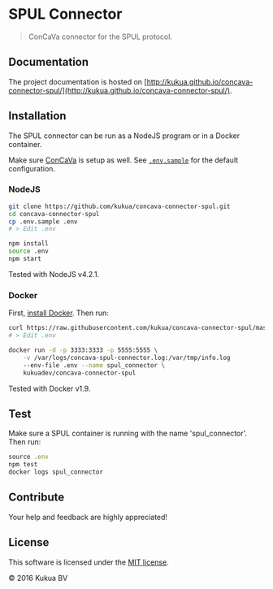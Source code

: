 # SPUL Connector

> ConCaVa connector for the SPUL protocol.

## Documentation

The project documentation is hosted on [http://kukua.github.io/concava-connector-spul/](http://kukua.github.io/concava-connector-spul/).

## Installation

The SPUL connector can be run as a NodeJS program or in a Docker container.

Make sure [ConCaVa](https://github.com/kukua/concava) is setup as well.
See [`.env.sample`](https://github.com/kukua/concava-connector-spul/tree/master/.env.sample) for the default configuration.

### NodeJS

```bash
git clone https://github.com/kukua/concava-connector-spul.git
cd concava-connector-spul
cp .env.sample .env
# > Edit .env

npm install
source .env
npm start
```

Tested with NodeJS v4.2.1.

### Docker

First, [install Docker](http://docs.docker.com/engine/installation/). Then run:

```bash
curl https://raw.githubusercontent.com/kukua/concava-connector-spul/master/.env.sample > .env
# > Edit .env

docker run -d -p 3333:3333 -p 5555:5555 \
	-v /var/logs/concava-spul-connector.log:/var/tmp/info.log
	--env-file .env --name spul_connector \
	kukuadev/concava-connector-spul
```

Tested with Docker v1.9.

## Test

Make sure a SPUL container is running with the name 'spul_connector'. Then run:

```js
source .env
npm test
docker logs spul_connector
```

## Contribute

Your help and feedback are highly appreciated!

## License

This software is licensed under the [MIT license](https://github.com/kukua/concava-connector-spul/blob/master/LICENSE).

© 2016 Kukua BV
